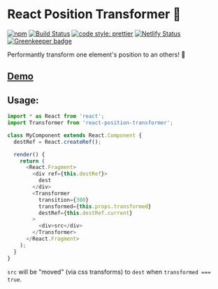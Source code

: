 # React Position Transformer 📐

[![npm](https://img.shields.io/npm/v/react-position-transformer.svg)](https://www.npmjs.com/package/react-position-transformer)
[![Build Status](https://travis-ci.org/iamjoshellis/react-position-transformer.svg?branch=master)](https://travis-ci.org/iamjoshellis/react-position-transformer)
[![code style: prettier](https://img.shields.io/badge/code_style-prettier-ff69b4.svg)](https://github.com/prettier/prettier)
[![Netlify Status](https://api.netlify.com/api/v1/badges/92ade594-dc7a-4632-8489-43d167f3f22b/deploy-status)](https://app.netlify.com/sites/react-position-transformer/deploys) [![Greenkeeper badge](https://badges.greenkeeper.io/iamjoshellis/react-position-transformer.svg)](https://greenkeeper.io/)

Performantly transform one element's position to an others! 🚀

## [Demo](https://react-position-transformer.netlify.com/)

## Usage:
```js
import * as React from 'react';
import Transformer from 'react-position-transformer';

class MyComponent extends React.Component {
  destRef = React.createRef();

  render() {
    return (
      <React.Fragment>
        <div ref={this.destRef}>
          dest
        </div>
        <Transformer
          transition={300}
          transformed={this.props.transformed}
          destRef={this.destRef.current}
        >
          <div>src</div>
        </Transformer>
      </React.Fragment>
    );
  }
}
```

`src` will be "moved" (via css transforms) to `dest` when `transformed === true`.